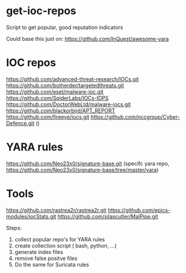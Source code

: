 # get-ioc-repos
Script to get popular, good reputation indicators

Could base this just on: https://github.com/InQuest/awesome-yara


# IOC repos
https://github.com/advanced-threat-research/IOCs.git
https://github.com/botherder/targetedthreats.git
https://github.com/eset/malware-ioc.git
https://github.com/SpiderLabs/IOCs-IDPS
https://github.com/DoctorWebLtd/malware-iocs.git
https://github.com/blackorbird/APT_REPORT
https://github.com/fireeye/iocs.git
https://github.com/nccgroup/Cyber-Defence.git ()


# YARA rules
https://github.com/Neo23x0/signature-base.git (specifc yara repo, https://github.com/Neo23x0/signature-base/tree/master/yara)

# Tools
https://github.com/rastrea2r/rastrea2r.git
https://github.com/epics-modules/iocStats.git
https://github.com/silascutler/MalPipe.git


Steps:

1) collect popular repo's for YARA rules
2) create collection script ( bash, python, ...)
3) generate index files
4) remove false positve files
5) Do the same for Suricata rules



